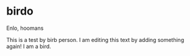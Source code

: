 # birdo

Enlo, hoomans

This is a test by birb person. I am editing this text by adding something again! I am a bird.
